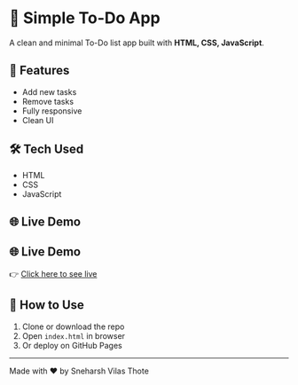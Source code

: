 # 📝 Simple To-Do App

A clean and minimal To-Do list app built with **HTML, CSS, JavaScript**.

## 🚀 Features
- Add new tasks
- Remove tasks
- Fully responsive
- Clean UI

## 🛠️ Tech Used
- HTML
- CSS
- JavaScript

## 🌐 Live Demo
## 🌐 Live Demo
👉 [Click here to see live](https://sneharah-vilas-thote.github.io/Todo-app/)

## 📁 How to Use
1. Clone or download the repo
2. Open `index.html` in browser
3. Or deploy on GitHub Pages

---

Made with ❤️ by Sneharsh Vilas Thote
